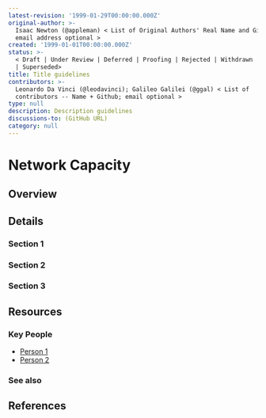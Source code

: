 ```yaml
---
latest-revision: '1999-01-29T00:00:00.000Z'
original-author: >-
  Isaac Newton (@appleman) < List of Original Authors' Real Name and Github;
  email address optional >
created: '1999-01-01T00:00:00.000Z'
status: >-
  < Draft | Under Review | Deferred | Proofing | Rejected | Withdrawn | Accepted
  | Superseded>
title: Title guidelines
contributors: >-
  Leonardo Da Vinci (@leodavinci); Galileo Galilei (@ggal) < List of
  contributors -- Name + Github; email optional >
type: null
description: Description guidelines
discussions-to: (GitHub URL)
category: null
---
```


# Network Capacity

## Overview

## Details

### Section 1

### Section 2

### Section 3

## Resources

### Key People

* [Person 1](network-capacity.md)
* [Person 2](network-capacity.md)

### See also

## References

